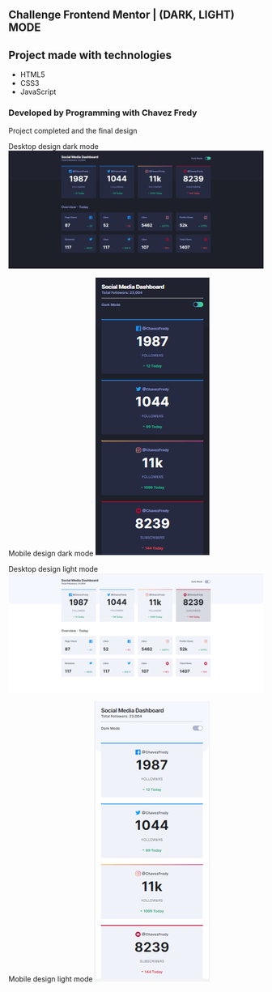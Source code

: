 ## Challenge Frontend Mentor | (DARK, LIGHT) MODE

## Project made with technologies
- HTML5
- CSS3
- JavaScript

### Developed by Programming with Chavez Fredy

Project completed and the final design

Desktop design dark mode
!["Desktop design dark mode"](https://github.com/Fredymax/FrontEndMentor-DarkLightMode/blob/main/design/dark-mode.PNG?raw=true)

Mobile design dark mode
!["Mobile design dark mode"](https://github.com/Fredymax/FrontEndMentor-DarkLightMode/blob/main/design/mobile-dark-mode.PNG?raw=true)

Desktop design light mode
!["Desktop design light mode"](https://github.com/Fredymax/FrontEndMentor-DarkLightMode/blob/main/design/light-mode.PNG?raw=true)

Mobile design light mode
!["Mobile design light mode"](https://github.com/Fredymax/FrontEndMentor-DarkLightMode/blob/main/design/mobile-light-mode.PNG?raw=true)
